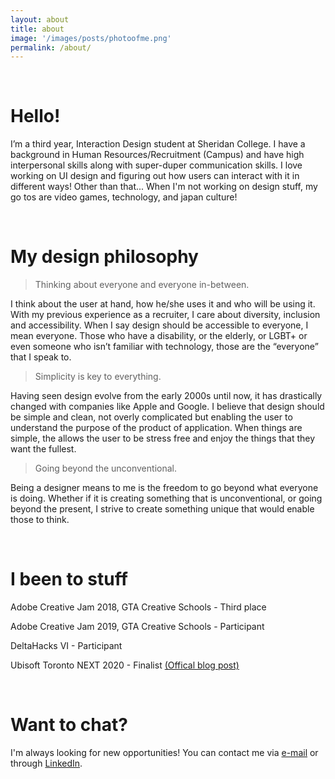 ```yaml
---
layout: about
title: about
image: '/images/posts/photoofme.png'
permalink: /about/
---
```


<br>
<h1>Hello!</h1>

I’m a third year, Interaction Design student at Sheridan College. I have a background in Human Resources/Recruitment (Campus) and have high interpersonal skills along with super-duper communication skills. I love working on UI design and figuring out how users can interact with it in different ways! Other than that... When I'm not working on design stuff, my go tos are video games, technology, and japan culture!

<br>

<h1>My design philosophy</h1>

> Thinking about everyone and everyone in-between.

I think about the user at hand, how he/she uses it and who will be using it. With my previous experience as a recruiter, I care about diversity, inclusion and accessibility. When I say design should be accessible to everyone, I mean everyone. Those who have a disability, or the elderly, or LGBT+ or even someone who isn’t familiar with technology, those are the “everyone” that I speak to.

> Simplicity is key to everything.

Having seen design evolve from the early 2000s until now, it has drastically changed with companies like Apple and Google. I believe that design should be simple and clean, not overly complicated but enabling the user to understand the purpose of the product of application. When things are simple, the allows the user to be stress free and enjoy the things that they want the fullest.

> Going beyond the unconventional.

Being a designer means to me is the freedom to go beyond what everyone is doing. Whether if it is creating something that is unconventional, or going beyond the present, I strive to create something unique that would enable those to think.

<br>

<h1>I been to stuff</h1>

Adobe Creative Jam 2018, GTA Creative Schools - Third place

Adobe Creative Jam 2019, GTA Creative Schools - Participant

DeltaHacks VI - Participant

Ubisoft Toronto NEXT 2020 - Finalist <a href="https://toronto.ubisoft.com/2020/05/ubisoft-toronto-next-2020-finalists/">(Offical blog post)</a>

<br>

<h1>Want to chat?</h1>
I'm always looking for new opportunities! You can contact me via <a href="mailto:hello@wilsontruong.com?Subject=Hello!" target="_top">e-mail</a> or through <a href="https://www.linkedin.com/in/wiltruong/">LinkedIn</a>.

<br><br>
